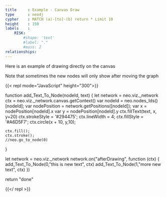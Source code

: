 ```yaml
---
title     : Example - Canvas Draw
type      : neo4j
cypher    : MATCH (a)-[to]-(b) return * Limit 10
height    : 150
labels    :
    RISK:
        #shape: 'text'
        #label: "."
        #mass: 2
relationships:
---
```


Here is an example of drawing directly on the canvas

Note that sometimes the new nodes will only show after moving the graph

{{< repl mode="JavaScript" height="300">}}

function add_Text_To_Node(nodeId, text)
{
    let network      = neo.viz._network
    ctx              = neo.viz._network.canvas.getContext()
    var nodeId       = neo.nodes_Ids()[nodeId];
    var nodePosition = network.getPositions([nodeId]);
    var x            = nodePosition[nodeId].x
    var y            = nodePosition[nodeId].y
    ctx.fillText(text, x, y+20)
    ctx.strokeStyle  = '#294475';
    ctx.lineWidth    = 4;
    ctx.fillStyle    = '#A6D5F7';
    ctx.circle(x + 10, y,10);

    ctx.fill();
    ctx.stroke();
    //neo.go_to_node(0)
}


let network = neo.viz._network
network.on("afterDrawing", function (ctx) {
    add_Text_To_Node(0,"this is new text", ctx)
    add_Text_To_Node(1,"more new text", ctx)
})



return "done"

{{</ repl >}}